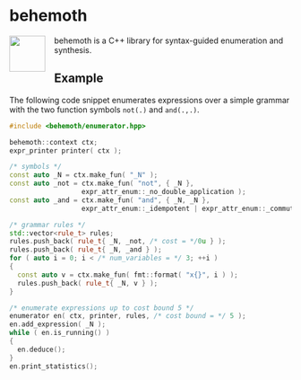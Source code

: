 # behemoth

<img src="https://cdn.rawgit.com/hriener/behemoth/66151790/behemoth.svg" width="64" height="64" align="left" style="margin-right: 12pt" />
behemoth is a C++ library for syntax-guided enumeration and synthesis.

## Example

The following code snippet enumerates expressions over a simple grammar with the two function symbols `not(.)` and `and(.,.)`.

```c++
#include <behemoth/enumerator.hpp>

behemoth::context ctx;
expr_printer printer( ctx );

/* symbols */
const auto _N = ctx.make_fun( "_N" );
const auto _not = ctx.make_fun( "not", { _N },
                  expr_attr_enum::_no_double_application );
const auto _and = ctx.make_fun( "and", { _N, _N },
                  expr_attr_enum::_idempotent | expr_attr_enum::_commutative );

/* grammar rules */
std::vector<rule_t> rules;
rules.push_back( rule_t{ _N, _not, /* cost = */0u } );
rules.push_back( rule_t{ _N, _and } );
for ( auto i = 0; i < /* num_variables = */ 3; ++i )
{
  const auto v = ctx.make_fun( fmt::format( "x{}", i ) );
  rules.push_back( rule_t{ _N, v } );
}

/* enumerate expressions up to cost bound 5 */
enumerator en( ctx, printer, rules, /* cost bound = */ 5 );
en.add_expression( _N );
while ( en.is_running() )
{
  en.deduce();
}
en.print_statistics();
```

